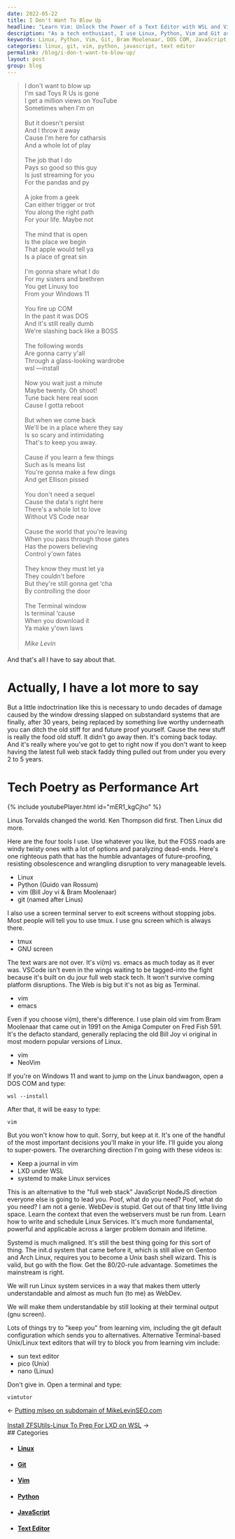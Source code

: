 ```yaml
---
date: 2022-05-22
title: I Don't Want To Blow Up
headline: "Learn Vim: Unlock the Power of a Text Editor with WSL and Vimtutor"
description: "As a tech enthusiast, I use Linux, Python, Vim and Git as my go-to tools. I'm a big fan of Bram Moolenaar's plain old Vim from 1991, as it's more future-proof and resistant to obsolescence. Are you looking to learn Vim? I'm encouraging you to do so - just type `wsl --install` in a DOS COM to get started. Vim is a powerful tool and is much more fundamental than the full web stack."
keywords: Linux, Python, Vim, Git, Bram Moolenaar, DOS COM, JavaScript, NodeJS, Text Editor, Terminal, Sun
categories: linux, git, vim, python, javascript, text editor
permalink: /blog/i-don-t-want-to-blow-up/
layout: post
group: blog
---
```



> I don't want to blow up<br />
> I'm sad Toys R Us is gone<br />
> I get a million views on YouTube<br />
> Sometimes when I'm on<br />
> <br />
> But it doesn't persist<br />
> And I throw it away<br />
> Cause I'm here for catharsis <br />
> And a whole lot of play<br />
> <br />
> The job that I do <br />
> Pays so good so this guy<br />
> Is just streaming for you <br />
> For the pandas and py<br />
> <br />
> A joke from a geek<br />
> Can either trigger or trot<br />
> You along the right path<br />
> For your life. Maybe not<br />
> <br />
> The mind that is open<br />
> Is the place we begin <br />
> That apple would tell ya<br />
> Is a place of great sin<br />
> <br />
> I'm gonna share what I do<br />
> For my sisters and brethren<br />
> You get Linuxy too<br />
> From your Windows 11<br />
> <br />
> You fire up COM<br />
> In the past it was DOS<br />
> And it's still really dumb<br />
> We're slashing back like a BOSS<br />
> <br />
> The following words <br />
> Are gonna carry y'all<br />
> Through a glass-looking wardrobe<br />
> wsl —install<br />
> <br />
> Now you wait just a minute<br />
> Maybe twenty. Oh shoot!<br />
> Tune back here real soon<br />
> Cause I gotta reboot <br />
> <br />
> But when we come back <br />
> We'll be in a place where they say<br />
> Is so scary and intimidating<br />
> That's to keep you away.<br />
> <br />
> Cause if you learn a few things<br />
> Such as ls means list<br />
> You're gonna make a few dings<br />
> And get Ellison pissed<br />
> <br />
> You don't need a sequel <br />
> Cause the data's right here<br />
> There's a whole lot to love<br />
> Without VS Code near<br />
> <br />
> Cause the world that you're leaving<br />
> When you pass through those gates<br />
> Has the powers believing<br />
> Control y'own fates<br />
> <br />
> They know they must let ya<br />
> They couldn't before <br />
> But they're still gonna get ‘cha<br />
> By controlling the door<br />
> <br />
> The Terminal window<br />
> Is terminal ‘cause<br />
> When you download it<br />
> Ya make y'own laws<br />
><br />
> <cite>&#151;Mike Levin<br />

And that's all I have to say about that.

# Actually, I have a lot more to say

But a little indoctrination like this is necessary to undo decades of damage
caused by the window dressing slapped on substandard systems that are finally,
after 30 years, being replaced by something live worthy underneath you can
ditch the old stiff for and future proof yourself. Cause the new stuff is
really the food old stuff. It didn't go away then. It's coming back today. And
it's really where you've got to get to right now if you don't want to keep
having the latest full web stack faddy thing pulled out from under you every 2
to 5 years.

# Tech Poetry as Performance Art

{% include youtubePlayer.html id="mER1_kgCjho" %}

Linus Torvalds changed the world. Ken Thompson did first. Then Linux did more.

Here are the four tools I use. Use whatever you like, but the FOSS roads are
windy twisty ones with a lot of options and paralyzing dead-ends. Here's one
righteous path that has the humble advantages of future-proofing, resisting
obsolescence and wrangling disruption to very manageable levels.

- Linux
- Python (Guido van Rossum)
- vim (Bill Joy vi & Bram Moolenaar)
- git (named after Linus)

I also use a screen terminal server to exit screens without stopping jobs. Most
people will tell you to use tmux. I use gnu screen which is always there.

- tmux
- GNU screen

The text wars are not over. It's vi(m) vs. emacs as much today as it ever was.
VSCode isn't even in the wings waiting to be tagged-into the fight because it's
built on du jour full web stack tech. It won't survive coming platform
disruptions. The Web is big but it's not as big as Terminal.

- vim
- emacs

Even if you choose vi(m), there's difference. I use plain old vim from Bram
Moolenaar that came out in 1991 on the Amiga Computer on Fred Fish 591. It's
the defacto standard, generally replacing the old Bill Joy vi original in most
modern popular versions of Linux.

- vim
- NeoVim

If you're on Windows 11 and want to jump on the Linux bandwagon, open a DOS COM
and type:

    wsl --install

After that, it will be easy to type:

    vim

But you won't know how to quit. Sorry, but keep at it. It's one of the handful
of the most important decisions you'll make in your life. I'll guide you along
to super-powers. The overarching direction I'm going with these videos is:

- Keep a journal in vim
- LXD under WSL
- systemd to make Linux services

This is an alternative to the "full web stack" JavaScript NodeJS direction
everyone else is going to lead you. Poof, what do you need? Poof, what do you
need? I am not a genie. WebDev is stupid. Get out of that tiny little living
space. Learn the context that even the webservers must be run from. Learn how
to write and schedule Linux Services. It's much more fundamental, powerful and
applicable across a larger problem domain and lifetime.

Systemd is much maligned. It's still the best thing going for this sort of
thing. The init.d system that came before it, which is still alive on Gentoo
and Arch Linux, requires you to become a Unix bash shell wizard. This is valid,
but go with the flow. Get the 80/20-rule advantage. Sometimes the mainstream is
right.

We will run Linux system services in a way that makes them utterly
understandable and almost as much fun (to me) as WebDev.

We will make them understandable by still looking at their terminal output (gnu
screen).

Lots of things try to "keep you" from learning vim, including the git default
configuration which sends you to alternatives. Alternative Terminal-based
Unix/Linux text editors that will try to block you from learning vim include:

- sun text editor
- pico (Unix)
- nano (Linux)

Don't give in. Open a terminal and type:

    vimtutor


<div class="arrow-links"><div class="post-nav-prev"><span class="arrow">&larr;&nbsp;</span><a href="/blog/putting-mlseo-on-subdomain-of-mikelevinseo-com/">Putting mlseo on subdomain of MikeLevinSEO.com</a></div> &nbsp; <div class="post-nav-next"><a href="/blog/install-zfsutils-linux-to-prep-for-lxd-on-wsl/">Install ZFSUtils-Linux To Prep For LXD on WSL</a><span class="arrow">&nbsp;&rarr;</span></div></div>
## Categories

<ul>
<li><h4><a href='/linux/'>Linux</a></h4></li>
<li><h4><a href='/git/'>Git</a></h4></li>
<li><h4><a href='/vim/'>Vim</a></h4></li>
<li><h4><a href='/python/'>Python</a></h4></li>
<li><h4><a href='/javascript/'>JavaScript</a></h4></li>
<li><h4><a href='/text-editor/'>Text Editor</a></h4></li></ul>